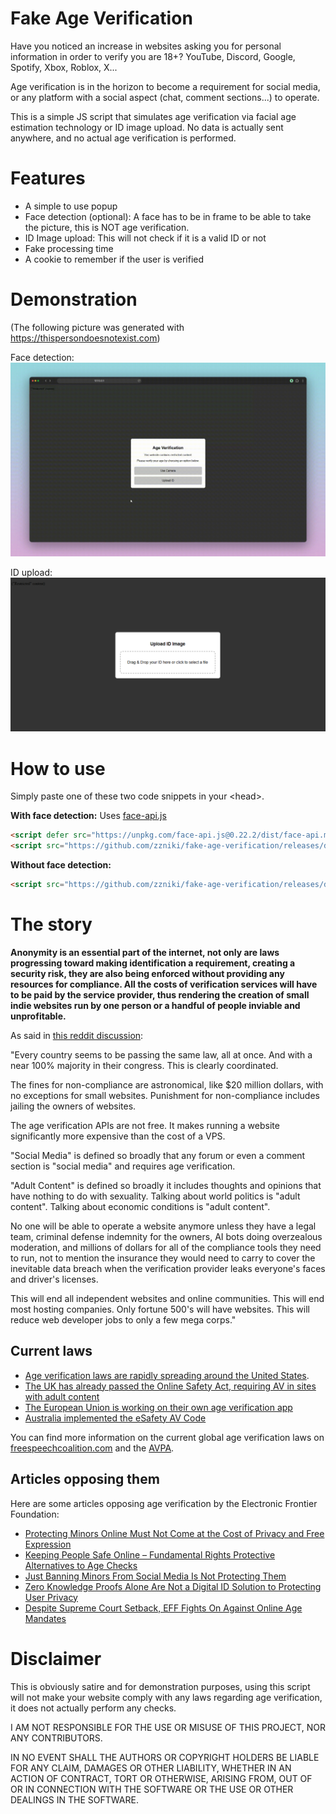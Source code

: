 # Fake Age Verification

Have you noticed an increase in websites asking you for personal information in order to verify you are 18+? YouTube, Discord, Google, Spotify, Xbox, Roblox, X...

Age verification is in the horizon to become a requirement for social media, or any platform with a social aspect (chat, comment sections...) to operate.

This is a simple JS script that simulates age verification via facial age estimation technology or ID image upload. No data is actually sent anywhere, and no actual age verification is performed.

# Features
- A simple to use popup
- Face detection (optional): A face has to be in frame to be able to take the picture, this is NOT age verification.
- ID Image upload: This will not check if it is a valid ID or not
- Fake processing time
- A cookie to remember if the user is verified

# Demonstration
(The following picture was generated with https://thispersondoesnotexist.com)

Face detection:
![Demo of Fake Age Verification](demonstration/video-demonstration.gif)

ID upload:
![Demo of Fake Age Verification](demonstration/id.png)

# How to use
Simply paste one of these two code snippets in your \<head>.

**With face detection:** Uses [face-api.js](https://github.com/justadudewhohacks/face-api.js)
```html
<script defer src="https://unpkg.com/face-api.js@0.22.2/dist/face-api.min.js"></script>
<script src="https://github.com/zzniki/fake-age-verification/releases/download/v1.0/age-verification.js"></script>
```

**Without face detection:**
```html
<script src="https://github.com/zzniki/fake-age-verification/releases/download/v1.0/age-verification.js"></script>
```

# The story

**Anonymity is an essential part of the internet, not only are laws progressing toward making identification a requirement, creating a security risk, they are also being enforced without providing any resources for compliance. All the costs of verification services will have to be paid by the service provider, thus rendering the creation of small indie websites run by one person or a handful of people inviable and unprofitable.**

As said in [this reddit discussion](https://www.reddit.com/r/webdev/comments/1mhiw6c/theyre_destroying_the_internet_in_real_time_there):

"Every country seems to be passing the same law, all at once. And with a near 100% majority in their congress. This is clearly coordinated.

The fines for non-compliance are astronomical, like $20 million dollars, with no exceptions for small websites. Punishment for non-compliance includes jailing the owners of websites.

The age verification APIs are not free. It makes running a website significantly more expensive than the cost of a VPS.

"Social Media" is defined so broadly that any forum or even a comment section is "social media" and requires age verification.

"Adult Content" is defined so broadly it includes thoughts and opinions that have nothing to do with sexuality. Talking about world politics is "adult content". Talking about economic conditions is "adult content".

No one will be able to operate a website anymore unless they have a legal team, criminal defense indemnity for the owners, AI bots doing overzealous moderation, and millions of dollars for all of the compliance tools they need to run, not to mention the insurance they would need to carry to cover the inevitable data breach when the verification provider leaks everyone's faces and driver's licenses.

This will end all independent websites and online communities. This will end most hosting companies. Only fortune 500's will have websites. This will reduce web developer jobs to only a few mega corps."

## Current laws
- [Age verification laws are rapidly spreading around the United States](https://action.freespeechcoalition.com/age-verification-bills). 
- [The UK has already passed the Online Safety Act, requiring AV in sites with adult content](https://www.gov.uk/government/publications/online-safety-act-explainer/online-safety-act-explainer)
- [The European Union is working on their own age verification app](https://digital-strategy.ec.europa.eu/en/policies/eu-age-verification)
- [Australia implemented the eSafety AV Code](https://www.abc.net.au/news/2025-07-11/age-verification-search-engines/105516256)

You can find more information on the current global age verification laws on [freespeechcoalition.com](https://action.freespeechcoalition.com/age-verification-resources/global-age-verification-policies) and the [AVPA](https://avpassociation.com/map).

## Articles opposing them
Here are some articles opposing age verification by the Electronic Frontier Foundation:
- [Protecting Minors Online Must Not Come at the Cost of Privacy and Free Expression](https://www.eff.org/deeplinks/2025/06/protecting-minors-online-must-not-come-cost-privacy-and-free-expression)
- [Keeping People Safe Online – Fundamental Rights Protective Alternatives to Age Checks](https://www.eff.org/deeplinks/2025/05/keeping-people-safe-online-fundamental-rights-protective-alternatives-age-checks)
- [Just Banning Minors From Social Media Is Not Protecting Them](https://www.eff.org/deeplinks/2025/07/just-banning-minors-social-media-not-protecting-them)
- [Zero Knowledge Proofs Alone Are Not a Digital ID Solution to Protecting User Privacy](https://www.eff.org/deeplinks/2025/07/zero-knowledge-proofs-alone-are-not-digital-id-solution-protecting-user-privacy)
- [Despite Supreme Court Setback, EFF Fights On Against Online Age Mandates](https://www.eff.org/deeplinks/2025/07/despite-supreme-court-setback-eff-fights-against-online-age-mandates)

# Disclaimer
This is obviously satire and for demonstration purposes, using this script will not make your website comply with any laws regarding age verification, it does not actually perform any checks.

I AM NOT RESPONSIBLE FOR THE USE OR MISUSE OF THIS PROJECT, NOR ANY CONTRIBUTORS.

IN NO EVENT SHALL THE
AUTHORS OR COPYRIGHT HOLDERS BE LIABLE FOR ANY CLAIM, DAMAGES OR OTHER
LIABILITY, WHETHER IN AN ACTION OF CONTRACT, TORT OR OTHERWISE, ARISING FROM,
OUT OF OR IN CONNECTION WITH THE SOFTWARE OR THE USE OR OTHER DEALINGS IN THE
SOFTWARE.
